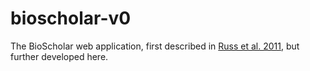 # bioscholar-v0
The BioScholar web application, first described in 
[Russ et al. 2011](http://www.biomedcentral.com/1471-2105/12/351), but further developed here.
